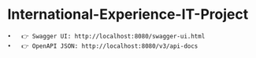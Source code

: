 # International-Experience-IT-Project

	•	👉 Swagger UI: http://localhost:8080/swagger-ui.html
	•	👉 OpenAPI JSON: http://localhost:8080/v3/api-docs